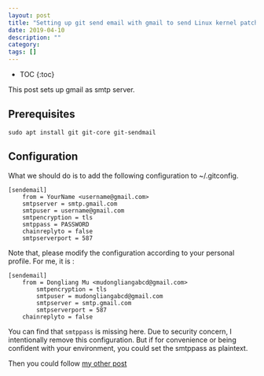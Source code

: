 ```yaml
---
layout: post
title: "Setting up git send email with gmail to send Linux kernel patch"
date: 2019-04-10
description: ""
category: 
tags: []
---
```

* TOC
{:toc}

This post sets up gmail as smtp server.

## Prerequisites

```
sudo apt install git git-core git-sendmail
```

## Configuration

What we should do is to add the following configuration to ~/.gitconfig.

```
[sendemail]
	from = YourName <username@gmail.com>
	smtpserver = smtp.gmail.com
	smtpuser = username@gmail.com
	smtpencryption = tls
	smtppass = PASSWORD
	chainreplyto = false
	smtpserverport = 587
```

Note that, please modify the configuration according to your personal profile. For me, it is :

```
[sendemail]
	from = Dongliang Mu <mudongliangabcd@gmail.com>
        smtpencryption = tls
        smtpuser = mudongliangabcd@gmail.com
        smtpserver = smtp.gmail.com
        smtpserverport = 587
	chainreplyto = false
```

You can find that `smtppass` is missing here. Due to security concern, I intentionally remove this configuration. But if for convenience or being confident with your environment, you could set the smtppass as plaintext.

Then you could follow [my other post]({{site.url}}/2018/03/20/one-simple-patch-to-linux-kernel.html)
